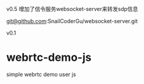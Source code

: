 v0.5
增加了信令服务websocket-server来转发sdp信息

git@github.com:SnailCoderGu/websocket-server.git

v0.1
# webrtc-demo-js
simple webrtc demo user js
